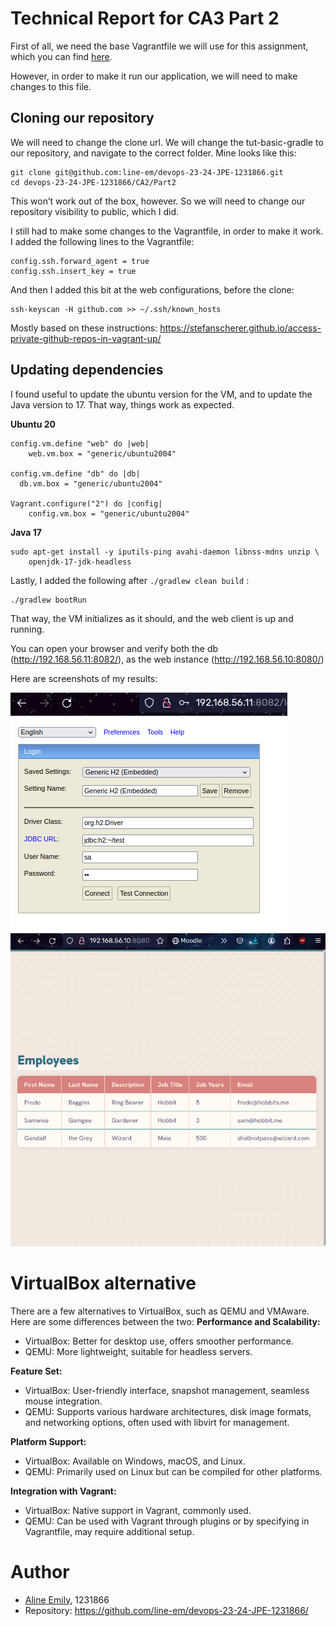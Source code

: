 # Technical Report for CA3 Part 2

First of all, we need the base Vagrantfile we will use for this assignment, which you can
find [here](https://bitbucket.org/pssmatos/vagrant-multi-spring-tut-demo/).

However, in order to make it run our application, we will need to make changes to this
file.

## Cloning our repository

We will need to change the clone url. We will change the tut-basic-gradle to our
repository, and navigate to the correct folder. Mine looks like this:

```
git clone git@github.com:line-em/devops-23-24-JPE-1231866.git  
cd devops-23-24-JPE-1231866/CA2/Part2
```

This won’t work out of the box, however. So we will need to change our repository
visibility to public, which I did.

I still had to make some changes to the Vagrantfile, in order to make it work. I added the
following lines to the Vagrantfile:

```
config.ssh.forward_agent = true  
config.ssh.insert_key = true
```

And then I added this bit at the web configurations, before the clone:

```
ssh-keyscan -H github.com >> ~/.ssh/known_hosts
```

Mostly based on these
instructions: https://stefanscherer.github.io/access-private-github-repos-in-vagrant-up/

## Updating dependencies

I found useful to update the ubuntu version for the VM, and to update the Java version to
17. That way, things work as expected.

**Ubuntu 20**

```
config.vm.define "web" do |web|
    web.vm.box = "generic/ubuntu2004"
    
config.vm.define "db" do |db|  
  db.vm.box = "generic/ubuntu2004"
  
Vagrant.configure("2") do |config|  
    config.vm.box = "generic/ubuntu2004"
```

**Java 17**

```
sudo apt-get install -y iputils-ping avahi-daemon libnss-mdns unzip \  
    openjdk-17-jdk-headless
```

Lastly, I added the following after `./gradlew clean build` :

```
./gradlew bootRun
```

That way, the VM initializes as it should, and the web client is up and running.

You can open your browser and verify both the db (http://192.168.56.11:8082/), as the web
instance (http://192.168.56.10:8080/)

Here are screenshots of my results:

![ca3.png](ca3.png)
![ca3-2.png](ca3-2.png)

# VirtualBox alternative

There are a few alternatives to VirtualBox, such as QEMU and VMAware. Here are some
differences between the two:
**Performance and Scalability:**

* VirtualBox: Better for desktop use, offers smoother performance.
* QEMU: More lightweight, suitable for headless servers.

**Feature Set:**

* VirtualBox: User-friendly interface, snapshot management, seamless mouse integration.
* QEMU: Supports various hardware architectures, disk image formats, and networking
  options, often used with libvirt for management.

**Platform Support:**

* VirtualBox: Available on Windows, macOS, and Linux.
* QEMU: Primarily used on Linux but can be compiled for other platforms.

**Integration with Vagrant:**

* VirtualBox: Native support in Vagrant, commonly used.
* QEMU: Can be used with Vagrant through plugins or by specifying in Vagrantfile, may
  require additional setup.

# Author

- [Aline Emily](https://github.com/line-em), 1231866
- Repository: https://github.com/line-em/devops-23-24-JPE-1231866/
